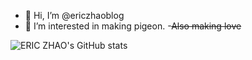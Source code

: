 - 👋 Hi, I’m @ericzhaoblog
- 👀 I’m interested in making pigeon.
-~~Also making love~~

![ERIC ZHAO's GitHub stats](https://github-readme-stats.vercel.app/api?username=ericzhaoblog&theme=nightowl&show_icons=true)

